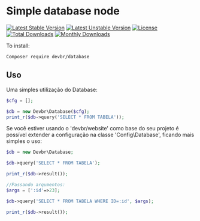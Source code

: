 # Simple database node

[![Latest Stable Version](https://poser.pugx.org/devbr/website/v/stable)](https://packagist.org/packages/devbr/database)
[![Latest Unstable Version](https://poser.pugx.org/devbr/website/v/unstable)](https://packagist.org/packages/devbr/database)
[![License](https://poser.pugx.org/devbr/website/license)](https://packagist.org/packages/devbr/database)
[![Total Downloads](https://poser.pugx.org/devbr/website/downloads)](https://packagist.org/packages/devbr/database)
[![Monthly Downloads](https://poser.pugx.org/devbr/website/d/monthly)](https://packagist.org/packages/devbr/database)

To install:

```shell
Composer require devbr/database
```

## Uso

Uma simples utilização do Database:

```php
$cfg = [];

$db = new Devbr\Database($cfg);
print_r($db->query('SELECT * FROM TABELA'));
```

Se você estiver usando o 'devbr/website' como base do seu projeto é possível extender a configuração na classe 'Config\Database', ficando mais simples o uso:

```php
$db = new Devbr\Database;

$db->query('SELECT * FROM TABELA');

print_r($db->result());

//Passando arqumentos:
$args = [':id'=>23];

$db->query('SELECT * FROM TABELA WHERE ID=:id', $args);

print_r($db->result());
```

